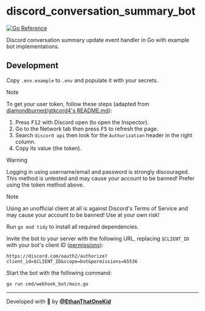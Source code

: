 # discord_conversation_summary_bot

[![Go Reference](https://pkg.go.dev/badge/github.com/ethanthatonekid/discord_conversation_summary_bot.svg)](https://pkg.go.dev/github.com/ethanthatonekid/discord_conversation_summary_bot)

Discord conversation summary update event handler in Go with example bot
implementations.

## Development

Copy `.env.example` to `.env` and populate it with your secrets.

> [!NOTE]
> To get your user token, follow these steps (adapted from [diamondburned/gtkcord4's README.md](https://github.com/diamondburned/gtkcord4/blob/main/README.md)):
>
> 1. Press <kbd>F12</kbd> with Discord open (to open the Inspector).
> 2. Go to the Network tab then press <kbd>F5</kbd> to refresh the page.
> 3. Search `discord api` then look for the `Authorization` header in the right
>    column.
> 4. Copy its value (the token).

> [!WARNING]
> Logging in using username/email and password is strongly discouraged. This
> method is untested and may cause your account to be banned! Prefer using the
> token method above.

> [!NOTE]
> Using an unofficial client at all is against Discord's Terms of Service and
> may cause your account to be banned! Use at your own risk!

Run `go mod tidy` to install all required dependencies.

Invite the bot to your server with the following URL, replacing
`$CLIENT_ID` with your bot's client ID ([permissions](https://discordapi.com/permissions.html#65536)):

```
https://discord.com/oauth2/authorize?client_id=$CLIENT_ID&scope=bot&permissions=65536
```

Start the bot with the following command:

```sh
go run cmd/webhook_bot/main.go
```

<!-- TODO: Document `ngrok` usage for local development. -->

---

Developed with 💖 by [**@EthanThatOneKid**](https://etok.codes/)
